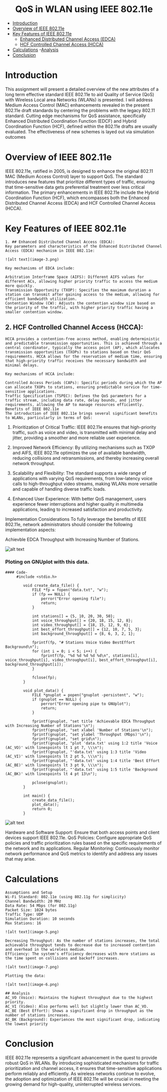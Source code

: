 # <center> QoS in WLAN using IEEE 802.11e </center>

- [Introduction](#introduction)
- [Overview of IEEE 802.11e](#Overview-of-IEEE-802.11e)
- [Key Features of IEEE 802.11e](#Key-Features-of-IEEE-802.11e)
    - [Enhanced Distributed Channel Access (EDCA)](#Enhanced-Distributed-Channel-Access-(EDCA))
    - [HCF Controlled Channel Access (HCCA)](#HCF-Controlled-Channel-Access-(HCCA))
- [Calculations](#calculations)
    -[Analysis](#Analysis)
- [Conclusion](#Conclusion)


# Introduction

This assignment will present a detailed overview of the new attributes of a long term effective standard IEEE 802.11e to aid Quality of Service (QoS)
with Wireless Local area Networks (WLANs) is presented. I will address Medium Access Control (MAC) enhancements revealed in the present 802.11e draft standards by centering the problems with the legacy 802.11 standard. Cutting edge mechanisms for QoS assistance, specifically Enhanced Distributed Coordination Function (EDCF) and Hybrid Coordination Function (HCF), defined within the 802.11e drafts are usually evaluated. The effectiveness of new schemes is layed out via simulation outcomes

# Overview of IEEE 802.11e
IEEE 802.11e, ratified in 2005, is designed to enhance the original 802.11 MAC (Medium Access Control) layer to support QoS. The standard introduces new features that prioritize different types of traffic, ensuring that time-sensitive data gets preferential treatment over less critical information. The primary enhancements in IEEE 802.11e include the Hybrid Coordination Function (HCF), which encompasses both the Enhanced Distributed Channel Access (EDCA) and HCF Controlled Channel Access (HCCA).

# Key Features of IEEE 802.11e

    1. ## Enhanced Distributed Channel Access (EDCA):
    Key parameters and characteristics of the Enhanced Distributed Channel Access (EDCA) mechanism in IEEE 802.11e:

    ![alt text](image-3.png)

    Key mechanisms of EDCA include:

    Arbitration Interframe Space (AIFS): Different AIFS values for different ACs, allowing higher priority traffic to access the medium more quickly.
    Transmission Opportunity (TXOP): Specifies the maximum duration a station can transmit after gaining access to the medium, allowing for efficient bandwidth utilization.
    Contention Window (CW): Adjusts the contention window size based on the priority of the traffic, with higher priority traffic having a smaller contention window.

    

   ##  2. HCF Controlled Channel Access (HCCA):

    HCCA provides a contention-free access method, enabling deterministic and predictable transmission opportunities. This is achieved through a central coordinator, typically the access point (AP), which allocates transmission opportunities (TXOPs) to stations based on their QoS requirements. HCCA allows for the reservation of medium time, ensuring that high-priority traffic receives the necessary bandwidth and minimal delays.

    Key mechanisms of HCCA include:

    Controlled Access Periods (CAPs): Specific periods during which the AP can allocate TXOPs to stations, ensuring predictable service for time-sensitive applications.
    Traffic Specification (TSPEC): Defines the QoS parameters for a traffic stream, including data rate, delay bounds, and jitter requirements, allowing the AP to manage resources efficiently.
    Benefits of IEEE 802.11e
    The introduction of IEEE 802.11e brings several significant benefits to WLANs, particularly in terms of QoS:

1. Prioritization of Critical Traffic:
IEEE 802.11e ensures that high-priority traffic, such as voice and video, is transmitted with minimal delay and jitter, providing a smoother and more reliable user experience.

2. Improved Network Efficiency:
By utilizing mechanisms such as TXOP and AIFS, IEEE 802.11e optimizes the use of available bandwidth, reducing collisions and retransmissions, and thereby increasing overall network throughput.

3. Scalability and Flexibility:
The standard supports a wide range of applications with varying QoS requirements, from low-latency voice calls to high-throughput video streams, making WLANs more versatile and capable of handling diverse traffic loads.

4. Enhanced User Experience:
With better QoS management, users experience fewer interruptions and higher quality in multimedia applications, leading to increased satisfaction and productivity.

Implementation Considerations
To fully leverage the benefits of IEEE 802.11e, network administrators should consider the following implementation aspects:

Achievble EDCA Throughput with Increasing Number of Stations.

![alt text](image-1.png)

### Ploting on GNUplot with this data.
    #### Code-
         #include <stdio.h>

            void create_data_file() {
                FILE *fp = fopen("data.txt", "w");
                if (fp == NULL) {
                    perror("Error opening file");
                    return;
                }

                int stations[] = {5, 10, 20, 30, 50};
                int voice_throughput[] = {20, 18, 15, 12, 8};
                int video_throughput[] = {18, 15, 12, 9, 6};
                int best_effort_throughput[] = {12, 10, 7, 5, 3};
                int background_throughput[] = {8, 6, 3, 2, 1};

                fprintf(fp, "# Stations Voice Video BestEffort Background\n");
                for (int i = 0; i < 5; i++) {
                    fprintf(fp, "%d %d %d %d %d\n", stations[i], voice_throughput[i], video_throughput[i], best_effort_throughput[i], background_throughput[i]);
                }

                fclose(fp);
            }

            void plot_data() {
                FILE *gnuplot = popen("gnuplot -persistent", "w");
                if (gnuplot == NULL) {
                    perror("Error opening pipe to GNUplot");
                    return;
                }

                fprintf(gnuplot, "set title 'Achievable EDCA Throughput with Increasing Number of Stations'\n");
                fprintf(gnuplot, "set xlabel 'Number of Stations'\n");
                fprintf(gnuplot, "set ylabel 'Throughput (Mbps)'\n");
                fprintf(gnuplot, "set grid\n");
                fprintf(gnuplot, "plot 'data.txt' using 1:2 title 'Voice (AC_VO)' with linespoints lt 1 pt 7, \\\n");
                fprintf(gnuplot, "'data.txt' using 1:3 title 'Video (AC_VI)' with linespoints lt 2 pt 5, \\\n");
                fprintf(gnuplot, "'data.txt' using 1:4 title 'Best Effort (AC_BE)' with linespoints lt 3 pt 9, \\\n");
                fprintf(gnuplot, "'data.txt' using 1:5 title 'Background (AC_BK)' with linespoints lt 4 pt 13\n");

                pclose(gnuplot);
            }

            int main() {
                create_data_file();
                plot_data();
                return 0;
            }




![alt text](image-2.png)

Hardware and Software Support: Ensure that both access points and client devices support IEEE 802.11e.
QoS Policies: Configure appropriate QoS policies and traffic prioritization rules based on the specific requirements of the network and its applications.
Regular Monitoring: Continuously monitor network performance and QoS metrics to identify and address any issues that may arise.


# Calculations

    Assumptions and Setup
    Wi-Fi Standard: 802.11e (using 802.11g for simplicity)
    Channel Bandwidth: 20 MHz
    Data Rate: 54 Mbps (for 802.11g)
    Packet Size: 1024 bytes
    Traffic Type: UDP
    Simulation Duration: 10 seconds
    Max Stations: 16

    ![alt text](image-5.png)

    Decreasing Throughput: As the number of stations increases, the total achievable throughput tends to decrease due to increased contention and overhead in the wireless medium.
    Efficiency: The system's efficiency decreases with more stations as the time spent on collisions and backoff increases.

    ![alt text](image-7.png)

    Plotting the data:

    ![alt text](image-6.png)

    ## Analysis
    AC_VO (Voice): Maintains the highest throughput due to the highest priority.
    AC_VI (Video): Also performs well but slightly lower than AC_VO.
    AC_BE (Best Effort): Shows a significant drop in throughput as the number of stations increases.
    AC_BK (Background): Experiences the most significant drop, indicating the lowest priority


# Conclusion

IEEE 802.11e represents a significant advancement in the quest to provide robust QoS in WLANs. By introducing sophisticated mechanisms for traffic prioritization and channel access, it ensures that time-sensitive applications perform reliably and efficiently. As wireless networks continue to evolve, the adoption and optimization of IEEE 802.11e will be crucial in meeting the growing demand for high-quality, uninterrupted wireless services.


